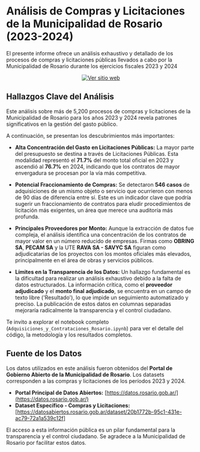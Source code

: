 # Análisis de Compras y Licitaciones de la Municipalidad de Rosario (2023-2024)
El presente informe ofrece un análisis exhaustivo y detallado de los procesos de compras y licitaciones públicas llevados a cabo por la Municipalidad de Rosario durante los ejercicios fiscales 2023 y 2024

<p align="center">
  <a href="https://lici-y-adq-rosario-2023-24.netlify.app" target="_blank">
    <img src="https://img.shields.io/badge/Ver%20sitio%20web-Click%20aquí-blue?style=for-the-badge" alt="Ver sitio web">
  </a>
</p>


## Hallazgos Clave del Análisis

Este análisis sobre más de 5,200 procesos de compras y licitaciones de la Municipalidad de Rosario para los años 2023 y 2024 revela patrones significativos en la gestión del gasto público.

A continuación, se presentan los descubrimientos más importantes:

* **Alta Concentración del Gasto en Licitaciones Públicas:** La mayor parte del presupuesto se destina a través de Licitaciones Públicas. Esta modalidad representó el **71.7%** del monto total oficial en 2023 y ascendió al **76.7%** en 2024, indicando que los contratos de mayor envergadura se procesan por la vía más competitiva.

* **Potencial Fraccionamiento de Compras:** Se detectaron **546 casos** de adquisiciones de un mismo objeto o servicio que ocurrieron con menos de 90 días de diferencia entre sí. Este es un indicador clave que podría sugerir un fraccionamiento de contratos para eludir procedimientos de licitación más exigentes, un área que merece una auditoría más profunda.

* **Principales Proveedores por Monto:** Aunque la extracción de datos fue compleja, el análisis identifica una concentración de los contratos de mayor valor en un número reducido de empresas. Firmas como **OBRING SA**, **PECAM SA** y la UTE **RAVA SA - SAVYC SA** figuran como adjudicatarias de los proyectos con los montos oficiales más elevados, principalmente en el área de obras y servicios públicos.

* **Límites en la Transparencia de los Datos:** Un hallazgo fundamental es la dificultad para realizar un análisis exhaustivo debido a la falta de datos estructurados. La información crítica, como el **proveedor adjudicado** y el **monto final adjudicado**, se encuentra en un campo de texto libre ('Resultado'), lo que impide un seguimiento automatizado y preciso. La publicación de estos datos en columnas separadas mejoraría radicalmente la transparencia y el control ciudadano.

Te invito a explorar el notebook completo (`Adquisiciones_y_Contrataciones_Rosario.ipynb`) para ver el detalle del código, la metodología y los resultados completos.

## Fuente de los Datos

Los datos utilizados en este análisis fueron obtenidos del **Portal de Gobierno Abierto de la Municipalidad de Rosario**. Los datasets corresponden a las compras y licitaciones de los períodos 2023 y 2024.

* **Portal Principal de Datos Abiertos:** [https://datos.rosario.gob.ar/](https://datos.rosario.gob.ar/)
* **Dataset Específico - Compras y Licitaciones:** [https://datosabiertos.rosario.gob.ar/dataset/20b1772b-95c1-431e-ac79-72a1a539c12f]

El acceso a esta información pública es un pilar fundamental para la transparencia y el control ciudadano. Se agradece a la Municipalidad de Rosario por facilitar estos datos.
